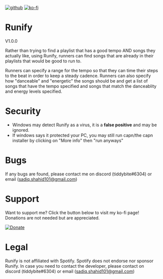[![github](https://cdn.discordapp.com/attachments/983104763199639562/1061778049349189642/Untitled-2.png)](https://github.com/Spherical-S/Runify/releases) [![ko-fi](https://ko-fi.com/img/githubbutton_sm.svg)](https://ko-fi.com/Y8Y0C2CAM)

# Runify

V1.0.0

Rather than trying to find a playlist that has a good tempo AND songs they actually like, using Runify, runners can find songs that are already in their playlists that would be good to run to.

Runners can specify a range for the tempo so that they can time their steps to the beat in order to keep a steady cadence.
Runners can also specify how "danceable" and "energetic" the songs should be and get a list of songs that have the tempo specified
and songs that match the danceablity and energy levels specified.

# Security

* Windows may detect Runify as a virus, it is a **false positive** and may be ignored.
* If windows says it protected your PC, you may still run capn/the capn installer by clicking on "More info" then "run anyways"

# Bugs

If any bugs are found, please contact me on discord (tiddybite#6304) or email (sadiq.shahid101@gmail.com)

# Support

Want to support me? Click the button below to visit my ko-fi page! Donations are not needed but are appreciated.

[![Donate](https://img.shields.io/badge/Ko--fi-F16061?style=for-the-badge&logo=ko-fi&logoColor=white)](https://ko-fi.com/spherical)

# Legal

Runify is not affiliated with Spotify. Spotify does not endorse nor sponsor Runify. In case you need to contact the developer, please contact on discord (tiddybite#6304) or email (sadiq.shahid101@gmail.com)
